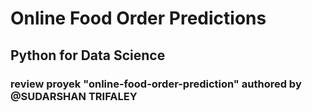 # Online Food Order Predictions
## Python for Data Science 
### review proyek "online-food-order-prediction" authored by @SUDARSHAN TRIFALEY
